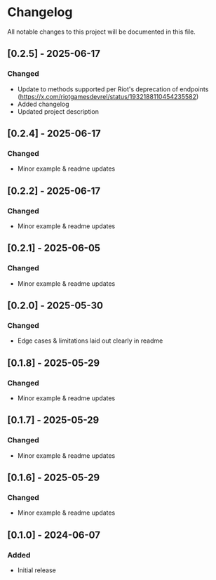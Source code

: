 # Changelog

All notable changes to this project will be documented in this file.

## [0.2.5] - 2025-06-17
### Changed
- Update to methods supported per Riot's deprecation of endpoints (https://x.com/riotgamesdevrel/status/1932188110454235582)
- Added changelog
- Updated project description

## [0.2.4] - 2025-06-17
### Changed
- Minor example & readme updates

## [0.2.2] - 2025-06-17
### Changed
- Minor example & readme updates

## [0.2.1] - 2025-06-05
### Changed
- Minor example & readme updates

## [0.2.0] - 2025-05-30
### Changed
- Edge cases & limitations laid out clearly in readme

## [0.1.8] - 2025-05-29
### Changed
- Minor example & readme updates

## [0.1.7] - 2025-05-29
### Changed
- Minor example & readme updates

## [0.1.6] - 2025-05-29
### Changed
- Minor example & readme updates

## [0.1.0] - 2024-06-07
### Added
- Initial release

